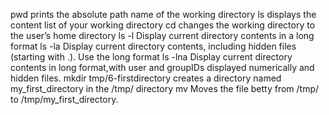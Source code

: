 pwd prints the absolute path name of the working directory
ls displays the content list of your working directory
cd changes the working directory to the user’s home directory
ls -l Display current directory contents in a long format
ls -la Display current directory contents, including hidden files (starting with .). Use the long format
ls -lna Display current directory contents in long format,with user and groupIDs displayed numerically and hidden files.
mkdir tmp/6-firstdirectory creates a directory named my_first_directory in the /tmp/ directory
mv Moves the file betty from /tmp/ to /tmp/my_first_directory.
